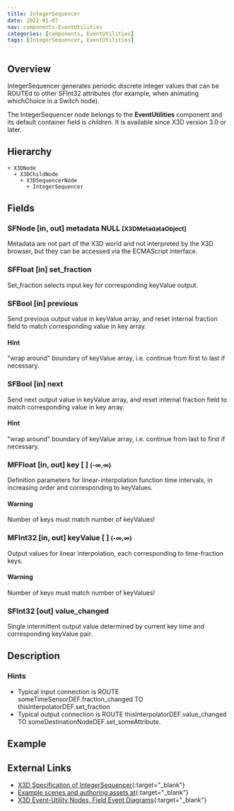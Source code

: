 ```yaml
---
title: IntegerSequencer
date: 2022-01-07
nav: components-EventUtilities
categories: [components, EventUtilities]
tags: [IntegerSequencer, EventUtilities]
---
```

<style>
.post h3 {
  word-spacing: 0.2em;
}
</style>

## Overview

IntegerSequencer generates periodic discrete integer values that can be ROUTEd to other SFInt32 attributes (for example, when animating whichChoice in a Switch node).

The IntegerSequencer node belongs to the **EventUtilities** component and its default container field is *children.* It is available since X3D version 3.0 or later.

## Hierarchy

```
+ X3DNode
  + X3DChildNode
    + X3DSequencerNode
      + IntegerSequencer
```

## Fields

### SFNode [in, out] **metadata** NULL <small>[X3DMetadataObject]</small>

Metadata are not part of the X3D world and not interpreted by the X3D browser, but they can be accessed via the ECMAScript interface.

### SFFloat [in] **set_fraction**

Set_fraction selects input key for corresponding keyValue output.

### SFBool [in] **previous**

Send previous output value in keyValue array, and reset internal fraction field to match corresponding value in key array.

#### Hint

"wrap around" boundary of keyValue array, i.e. continue from first to last if necessary.

### SFBool [in] **next**

Send next output value in keyValue array, and reset internal fraction field to match corresponding value in key array.

#### Hint

"wrap around" boundary of keyValue array, i.e. continue from last to first if necessary.

### MFFloat [in, out] **key** [ ] <small>(-∞,∞)</small>

Definition parameters for linear-interpolation function time intervals, in increasing order and corresponding to keyValues.

#### Warning

Number of keys must match number of keyValues!

### MFInt32 [in, out] **keyValue** [ ] <small>(-∞,∞)</small>

Output values for linear interpolation, each corresponding to time-fraction keys.

#### Warning

Number of keys must match number of keyValues!

### SFInt32 [out] **value_changed**

Single intermittent output value determined by current key time and corresponding keyValue pair.

## Description

### Hints

- Typical input connection is ROUTE someTimeSensorDEF.fraction_changed TO thisInterpolatorDEF.set_fraction
- Typical output connection is ROUTE thisInterpolatorDEF.value_changed TO someDestinationNodeDEF.set_someAttribute.

## Example

<x3d-canvas src="https://create3000.github.io/media/examples/EventUtilities/IntegerSequencer/IntegerSequencer.x3d"></x3d-canvas>

## External Links

- [X3D Specification of IntegerSequencer](https://www.web3d.org/documents/specifications/19775-1/V4.0/Part01/components/eventUtilities.html#IntegerSequencer){:target="_blank"}
- [Example scenes and authoring assets at](https://x3dgraphics.com/examples/X3dForWebAuthors/Chapter09-EventUtilitiesScripting){:target="_blank"}
- [X3D Event-Utility Nodes, Field Event Diagrams](https://x3dgraphics.com/examples/X3dForWebAuthors/Chapter09-EventUtilitiesScripting/X3dEventUtilityNodeEventDiagrams.pdf){:target="_blank"}
